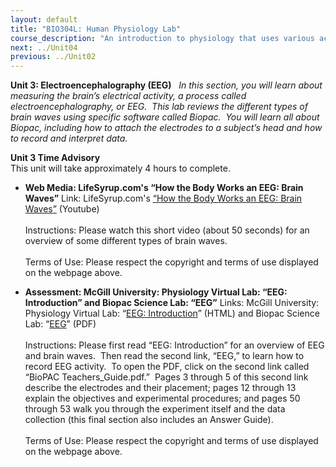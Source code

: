 ```yaml
---
layout: default
title: "BIO304L: Human Physiology Lab"
course_description: "An introduction to physiology that uses various activities and exercises to explore the subject. Lab topics include: enzyme activity, electroencephalography (EEG), electromyogram (EMG), electrocardiography (ECG), reflexes, blood pressure and heart rate, blood typing, spirometry, urinalysis, digestion of carbohydrates and proteins, and sea urchin embryology."
next: ../Unit04
previous: ../Unit02
---
```

**Unit 3: Electroencephalography (EEG)** <span id="3"></span> 
*In this section, you will learn about measuring the brain’s electrical
activity, a process called electroencephalography, or EEG.  This lab
reviews the different types of brain waves using specific software
called Biopac.  You will learn all about Biopac, including how to attach
the electrodes to a subject’s head and how to record and interpret
data.*

**Unit 3 Time Advisory**  
This unit will take approximately 4 hours to complete.

-   **Web Media: LifeSyrup.com's “How the Body Works an EEG: Brain
    Waves”**
    Link: LifeSyrup.com's
    [“](http://www.youtube.com/watch?v=M9XVm-ks1ME)[How the Body Works
    an EEG: Brain
    Waves](http://www.lifesyrup.com/watch_video.php?v=33db9c94fe64f58)[”](http://www.youtube.com/watch?v=M9XVm-ks1ME)
    (Youtube)  
        
     Instructions: Please watch this short video (about 50 seconds) for
    an overview of some different types of brain waves.   
        
     Terms of Use: Please respect the copyright and terms of use
    displayed on the webpage above.

-   **Assessment: McGill University: Physiology Virtual Lab: “EEG:
    Introduction” and Biopac Science Lab: “EEG”**
    Links: McGill University: Physiology Virtual Lab: “[EEG:
    Introduction](http://www.medicine.mcgill.ca/physio/vlab/biomed_signals/EEG_n.htm)”
    (HTML) and Biopac Science Lab:
    “[EEG](https://wiki.brown.edu/confluence/dosearchsite.action?queryString=Biopac)”
    (PDF)  
        
     Instructions: Please first read “EEG: Introduction” for an overview
    of EEG and brain waves.  Then read the second link, “EEG,” to learn
    how to record EEG activity.  To open the PDF, click on the second
    link called “BioPAC Teachers\_Guide.pdf.”  Pages 3 through 5 of this
    second link describe the electrodes and their placement; pages 12
    through 13 explain the objectives and experimental procedures; and
    pages 50 through 53 walk you through the experiment itself and the
    data collection (this final section also includes an Answer
    Guide).   
        
     Terms of Use: Please respect the copyright and terms of use
    displayed on the webpage above.


